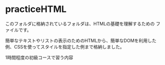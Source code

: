 # practiceHTML

このフォルダに格納されているフォルダは、HTMLの基礎を理解するための
ファイルです。

簡単なテキストやリストの表示のためのHTMLから、簡単なDOMを利用した例、CSSを使ってスタイルを指定した例まで格納しました。

1時間程度の初級コースで習う内容
